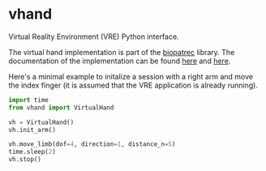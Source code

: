 # vhand
Virtual Reality Environment (VRE) Python interface.

The virtual hand implementation is part of the [biopatrec](https://github.com/biopatrec/biopatrec) library. The documentation of the implementation can be found [here](https://github.com/biopatrec/biopatrec/wiki/VRE.md) and [here](https://github.com/biopatrec/biopatrec/wiki/VRE_Protocol.md).

Here's a minimal example to initalize a session with a right arm and move the index finger (it is assumed that the VRE application is already running).

```python
import time
from vhand import VirtualHand

vh = VirtualHand()
vh.init_arm()

vh.move_limb(dof=4, direction=1, distance_n=5)
time.sleep(2)
vh.stop()
```
